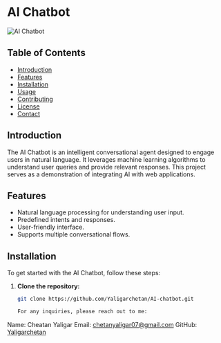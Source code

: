 # AI Chatbot

![AI Chatbot](https://img.shields.io/badge/AI%20Chatbot-v1.0-brightgreen)

## Table of Contents

- [Introduction](#introduction)
- [Features](#features)
- [Installation](#installation)
- [Usage](#usage)
- [Contributing](#contributing)
- [License](#license)
- [Contact](#contact)

## Introduction

The AI Chatbot is an intelligent conversational agent designed to engage users in natural language. It leverages machine learning algorithms to understand user queries and provide relevant responses. This project serves as a demonstration of integrating AI with web applications.

## Features

- Natural language processing for understanding user input.
- Predefined intents and responses.
- User-friendly interface.
- Supports multiple conversational flows.

## Installation

To get started with the AI Chatbot, follow these steps:

1. **Clone the repository:**

   ```bash
   git clone https://github.com/Yaligarchetan/AI-chatbot.git

   For any inquiries, please reach out to me:

Name: Cheatan Yaligar
Email: chetanyaligar07@gmail.com
GitHub: [Yaligarchetan](https://github.com/Yaligarchetan)

